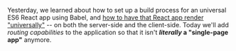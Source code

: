 Yesterday, we learned about how to set up a build process for an universal ES6 React app using Babel, and [how to have that React app render "universally"][1] -- on both the server-side and the client-side. Today we'll add _routing capabilities_ to the application so that it isn't **_literally_ a "single-page app"** anymore.

[1]: /articles/universal-react-babel
